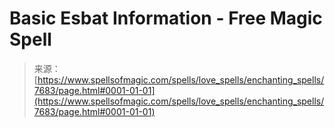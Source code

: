 <!--yml
category: 未分类
date: 2024-06-12 18:42:45
-->

# Basic Esbat Information - Free Magic Spell

> 来源：[https://www.spellsofmagic.com/spells/love_spells/enchanting_spells/7683/page.html#0001-01-01](https://www.spellsofmagic.com/spells/love_spells/enchanting_spells/7683/page.html#0001-01-01)